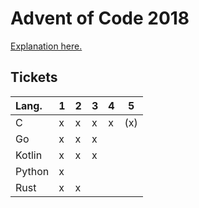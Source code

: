 # Advent of Code 2018
[Explanation here.](https://kageru.moe/blog/article/aoc)

## Tickets
| Lang.  | 1 | 2 | 3 | 4 | 5 |
|:-------|---|---|---|---|---|
| C      | x | x | x | x |(x)|
| Go     | x | x | x |   |   |
| Kotlin | x | x | x |   |   |
| Python | x |   |   |   |   |
| Rust   | x | x |   |   |   |
